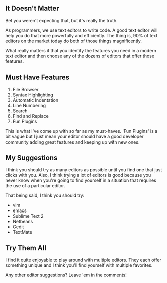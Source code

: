 <div class="img-wrap"><img csrc="{{ site.url }}/images/choosing-a-text-editor.jpg" alt="" /></div>


## It Doesn't Matter

Bet you weren't expecting that, but it's really the truth.

As programmers, we use text editors to write code. A good text editor will help you do that more powerfully and efficiently. The thing is, 90% of text editors on the market today do both of those things magnificently.

What really matters it that you identify the features you need in a modern text editor and then choose any of the dozens of editors that offer those features.

## Must Have Features


1. File Browser
2. Syntax Highlighting
3. Automatic Indentation
4. Line Numbering
5. Search
6. Find and Replace
7. Fun Plugins



This is what I've come up with so far as my must-haves. 'Fun Plugins' is a bit vague but I just mean your editor should have a good developer community adding great features and keeping up with new ones.

## My Suggestions

I think you should try as many editors as possible until you find one that just clicks with you. Also, I think trying a lot of editors is good because you never know when you're going to find yourself in a situation that requires the use of a particular editor.

That being said, I think you should try:


+ vim
+ emacs
+ Sublime Text 2
+ Netbeans
+ Gedit
+ TextMate



## Try Them All

I find it quite enjoyable to play around with multiple editors. They each offer something unique and I think you'll find yourself with multiple favorites.

Any other editor suggestions? Leave 'em in the comments!